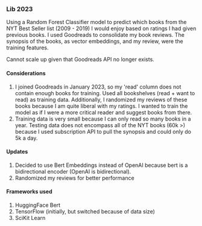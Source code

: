 
### Lib 2023 
Using a Random Forest Classifier model to predict which books from the NYT Best Seller list (2009 - 2019) I would enjoy based on ratings I had given previous books. I used Goodreads to consolidate my book reviews. The synopsis of the books, as vector embeddings, and my review, were the training features. 

Cannot scale up given that Goodreads API no longer exists. 

#### Considerations 
1. I joined Goodreads in January 2023, so my 'read' column does not contain enough books for training. Used all bookshelves (read + want to read) as training data. Additionally, I randomized my reviews of these books because I am quite liberal with my ratings. I wanted to train the model as if I were a more critical reader and suggest books from there.
2. Training data is very small because I can only read so many books in a year. Testing data does not encompass all of the NYT books (60k >) because I used subscription API to pull the synopsis and could only do 5k a day. 

#### Updates
1. Decided to use Bert Embeddings instead of OpenAI because bert is a bidirectional encoder (OpenAI is bidirectional).
2. Randomized my reviews for better performance

#### Frameworks used 
1. HuggingFace Bert
2. TensorFlow (initially, but switched because of data size)
3. SciKit Learn 

